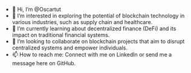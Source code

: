 - 👋 Hi, I’m @Oscartut
- 👀 I’m interested in exploring the potential of blockchain technology in various industries, such as supply chain and healthcare.
- 🌱 I’m currently learning about decentralized finance (DeFi) and its impact on traditional financial systems.
- 💞️ I’m looking to collaborate on blockchain projects that aim to disrupt centralized systems and empower individuals.
- 📫 How to reach me: Connect with me on LinkedIn or send me a message here on GitHub.

<!---
Oscartut/Oscartut is a ✨ special ✨ repository because its `README.md` (this file) appears on your GitHub profile.
You can click the Preview link to take a look at your changes.
--->
